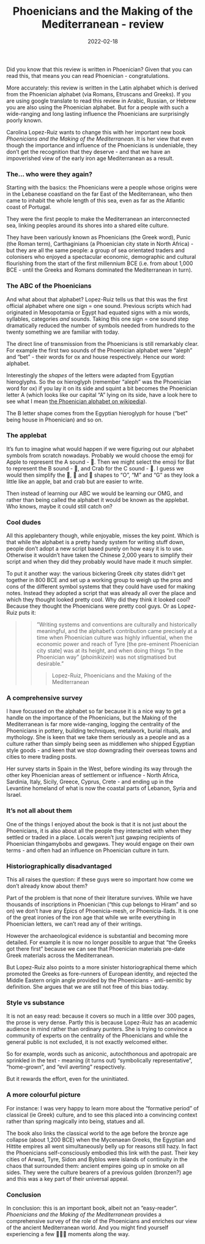 ﻿---
layout: layouts/bookreview.njk

tags:
  - post
  - review

title: Phoenicians and the Making of the Mediterranean - review
review_book_main_title: Phoenicians and the Making of the Mediterranean
review_book_sub_title: 
review_book_author: Carolina Lopez-Ruiz
review_book_image_url: https://res.cloudinary.com/ds2o5ecdw/image/upload/acovers/0674988183.02._SCL_.jpg
review_book_image_small_url: https://res.cloudinary.com/ds2o5ecdw/image/upload/acovers/0674988183.02._SCM_.jpg
review_publication_date: 2022-01-28
review_publisher: Harvard University Press
review_pages: 384
review_ISBN13: 978-0674988187
review_book_tags:
  - [Europe, Africa, Asia]
  - [Ancient]
  - [Social, Cultural]
  - [Phoenicians]
review_podcasts:
  - [https://www.listennotes.com/e/bb98312780a6497c87e9bf6d3f7121e5, Ithaca Bound, Phoenicians Settling in Iberia w. Dr. Carolina López-Ruiz]
  - [https://www.listennotes.com/e/3e2ab542fbef41869a6854835791ef53, The Levantini Podcast, When the Gods Were Born]
  - [https://www.listennotes.com/e/3d4289757a764988ad8f609769965210, The Ancients, The Phoenician World]
shopping_links:
  - [https://www.amazon.co.uk/dp/0674988183/, Amazon UK, Amazon UK book link]
  - [https://www.amazon.com/dp/0674988183/, Amazon US, Amazon US book link]
review_author: Anthony Webb
date: 2022-02-18
review_rating: ★★★★☆
permalink: '/2022/02/18/phoenicians-and-the-making-of-the-mediterranean/'
review_summary: '<p>Find out what the Phoenicians did for us: from letters, to religion, to apotropaic art, in this survey of the early first millennium BCE Mediterranean.</p><p>While not an easy read it is a rewarding one, methodically unearthing this critical but neglected culture.</p>'
---
Did you know that this review is written in Phoenician? Given that you can read this, that means you can read Phoenician - congratulations.

More accurately: this review is written in the Latin alphabet which is derived from the Phoenician alphabet (via Romans, Etruscans and Greeks). If you are using google translate to read this review in Arabic, Russian, or Hebrew you are also using the Phoenician alphabet. But for a people with such a wide-ranging and long lasting influence the Phoenicians are surprisingly poorly known.

Carolina Lopez-Ruiz wants to change this with her important new book *Phoenicians and the Making of the Mediterranean*. It is her view that even though the importance and influence of the Phoenicians is undeniable, they don’t get the recognition that they deserve - and that we have an impoverished view of the early iron age Mediterranean as a result.

### The… who were they again?

Starting with the basics: the Phoenicians were a people whose origins were in the Lebanese coastland on the far East of the Mediterranean, who then came to inhabit the whole length of this sea, even as far as the Atlantic coast of Portugal.

They were the first people to make the Mediterranean an interconnected sea, linking peoples around its shores into a shared elite culture.

They have been variously known as Phoenicians (the Greek word), Punic (the Roman term), Carthaginians (a Phoenician city state in North Africa) - but they are all the same people: a group of sea orientated traders and colonisers who enjoyed a spectacular economic, demographic and cultural flourishing from the start of the first millennium BCE (i.e. from about 1,000 BCE - until the Greeks and Romans dominated the Mediterranean in turn).

### The ABC of the Phoenicians

And what about that alphabet? Lopez-Ruiz tells us that this was the first official alphabet where one sign = one sound. Previous scripts which had originated in Mesopotamia or Egypt had equated signs with a mix words, syllables, categories *and* sounds. Taking this one sign = one sound step dramatically reduced the number of symbols needed from hundreds to the twenty something we are familiar with today.

The direct line of transmission from the Phoenicians is still remarkably clear. For example the first two sounds of the Phoenician alphabet were “aleph” and “bet” - their words for ox and house respectively. Hence our word: alphabet.

Interestingly the *shapes* of the letters were adapted from Egyptian hieroglyphs. So the ox hieroglyph (remember “aleph” was the Phoenician word for ox) if you lay it on its side and squint a bit becomes the Phoenician letter A (which looks like our capital “A” lying on its side, have a look here to see what I mean [the Phoenician alphabet on wikipedia](https://en.wikipedia.org/wiki/Phoenician_alphabet#Table_of_letters)).

The B letter shape comes from the Egyptian hieroglyph for house (“bet” being house in Phoenician) and so on.

### The applebat

It’s fun to imagine what would happen if we were figuring out our alphabet symbols from scratch nowadays. Probably we would choose the emoji for Apple to represent the A sound - 🍎. Then we might select the emoji for Bat to represent the B sound - 🦇, and Crab for the C sound - 🦀. I guess we would then simplify the 🍎, 🦇 and 🦀 shapes to “O”, “M” and “G” as they look a little like an apple, bat and crab but are easier to write.

Then instead of learning our ABC we would be learning our OMG, and rather than being called the alphabet it would be known as the applebat. Who knows, maybe it could still catch on?

### Cool dudes

All this applebantery though, while enjoyable, misses the key point. Which is that while the alphabet is a pretty handy system for writing stuff down, people don’t adopt a new script based purely on how easy it is to use. Otherwise it wouldn’t have taken the Chinese 2,000 years to simplify their script and when they did they probably would have made it much simpler.

To put it another way: the various bickering Greek city states didn’t get together in 800 BCE and set up a working group to weigh up the pros and cons of the different symbol systems that they could have used for making notes. Instead they adopted a script that was already all over the place and which they thought looked pretty cool. Why did they think it looked cool? Because they thought the Phoenicians were pretty cool guys. Or as Lopez-Ruiz puts it:

>>”Writing systems and conventions are culturally and historically meaningful, and the alphabet’s contribution came precisely at a time when Phoenician culture was highly influential, when the economic power and reach of Tyre [the pre-eminent Phoenician city state] was at its height, and when doing things “in the Phoenician way” (*phoinikizein*) was not stigmatised but desirable.”
>>>
>>> Lopez-Ruiz, Phoenicians and the Making of the Mediterranean

### A comprehensive survey

I have focussed on the alphabet so far because it is a nice way to get a handle on the importance of the Phoenicians, but the Making of the Mediterranean is far more wide-ranging, logging the centrality of the Phoenicians in pottery, building techniques, metalwork, burial rituals, and mythology. She is keen that we take them seriously as a people and as a culture rather than simply being seen as middlemen who shipped Egyptian style goods - and keen that we stop downgrading their overseas towns and cities to mere trading posts.

Her survey starts in Spain in the West, before winding its way through the other key Phoenician areas of settlement or influence - North Africa, Sardinia, Italy, Sicily, Greece, Cyprus, Crete - and ending up in the Levantine homeland of what is now the coastal parts of Lebanon, Syria and Israel.

### It’s not all about them

One of the things I enjoyed about the book is that it is not just about the Phoenicians, it is also about all the people they interacted with when they settled or traded in a place. Locals weren’t just gawping recipients of Phoenician thingamybobs and gewgaws. They would engage on their own terms - and often had an influence on Phoenician culture in turn.

### Historiographically disadvantaged

This all raises the question: if these guys were so important how come we don’t already know about them?

Part of the problem is that none of their literature survives. While we have thousands of inscriptions in Phoenician (“this cup belongs to Hiram” and so on) we don’t have any Epics of Phoenicia-mesh, or Phoenicia-llads. It is one of the great ironies of the iron age that while we write everything in Phoenician letters, we can’t read any of their writings.

However the archaeological evidence is substantial and becoming more detailed. For example it is now no longer possible to argue that “the Greeks got there first” because we can see that Phoenician materials pre-date Greek materials across the Mediterranean.

But Lopez-Ruiz also points to a more sinister historiographical theme which promoted the Greeks as fore-runners of European identity, and rejected the Middle Eastern origin angle provided by the Phoenicians - anti-semitic by definition. She argues that we are still not free of this bias today.

### Style vs substance

It is not an easy read: because it covers so much in a little over 300 pages, the prose is very dense. Partly this is because Lopez-Ruiz has an academic audience in mind rather than ordinary punters. She is trying to convince a community of experts on the centrality of the Phoenicians and while the general public is not excluded, it is not exactly welcomed either.

So for example, words such as aniconic, autochthonous and apotropaic are sprinkled in the text - meaning (it turns out) “symbolically representative”, “home-grown”, and “evil averting” respectively.

But it rewards the effort, even for the uninitiated.

### A more colourful picture

For instance: I was very happy to learn more about the “formative period” of classical (ie Greek) culture, and to see this placed into a convincing context rather than spring magically into being, statues and all.

The book also links the classical world to the age before the bronze age collapse (about 1,200 BCE) when the Mycenaean Greeks, the Egyptian and Hittite empires all went simultaneously belly up for reasons still hazy. In fact the Phoenicians self-consciously embodied this link with the past. Their key cities of Arwad, Tyre, Sidon and Byblos were islands of continuity in the chaos that surrounded them: ancient empires going up in smoke on all sides. They were the culture bearers of a previous golden (bronzen?) age and this was a key part of their universal appeal.

### Conclusion

In conclusion: this is an important book, albeit not an “easy-reader”. *Phoenicians and the Making of the Mediterranean* provides a comprehensive survey of the role of the Phoenicians and enriches our view of the ancient Mediterranean world. And you might find yourself experiencing a few 🍎🦇🦀 moments along the way.